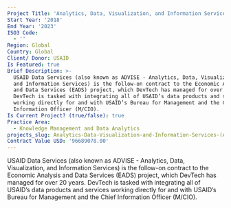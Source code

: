 ```yaml
---
Project Title: 'Analytics, Data, Visualization, and Information Services (ADVISE)'
Start Year: '2018'
End Year: '2023'
ISO3 Code:
  - ''
Region: Global
Country: Global
Client/ Donor: USAID
Is Featured: true
Brief Description: >-
  USAID Data Services (also known as ADVISE - Analytics, Data, Visualization,
  and Information Services) is the follow-on contract to the Economic Analysis
  and Data Services (EADS) project, which DevTech has managed for over 20 years.
  DevTech is tasked with integrating all of USAID’s data products and services
  working directly for and with USAID’s Bureau for Management and the Chief
  Information Officer (M/CIO).
Is Current Project? (true/false): true
Practice Area:
  - Knowledge Management and Data Analytics
projects_slug: Analytics-Data-Visualization-and-Information-Services-(ADVISE)
Contract Value USD: '96689078.00'
---
```

USAID Data Services (also known as ADVISE - Analytics, Data, Visualization, and Information Services) is the follow-on contract to the Economic Analysis and Data Services (EADS) project, which DevTech has managed for over 20 years. DevTech is tasked with integrating all of USAID’s data products and services working directly for and with USAID’s Bureau for Management and the Chief Information Officer (M/CIO).
